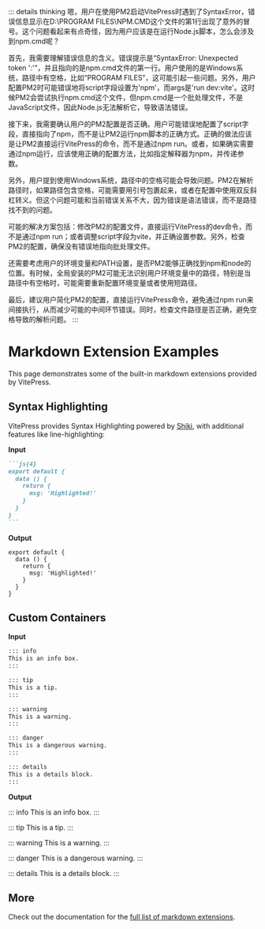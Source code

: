 ::: details thinking
嗯，用户在使用PM2启动VitePress时遇到了SyntaxError，错误信息显示在D:\PROGRAM FILES\NPM.CMD这个文件的第1行出现了意外的冒号。这个问题看起来有点奇怪，因为用户应该是在运行Node.js脚本，怎么会涉及到npm.cmd呢？

首先，我需要理解错误信息的含义。错误提示是“SyntaxError: Unexpected token ':'”，并且指向的是npm.cmd文件的第一行。用户使用的是Windows系统，路径中有空格，比如“PROGRAM FILES”，这可能引起一些问题。另外，用户配置PM2时可能错误地将script字段设置为'npm'，而args是'run dev:vite'。这时候PM2会尝试执行npm.cmd这个文件，但npm.cmd是一个批处理文件，不是JavaScript文件，因此Node.js无法解析它，导致语法错误。

接下来，我需要确认用户的PM2配置是否正确。用户可能错误地配置了script字段，直接指向了npm，而不是让PM2运行npm脚本的正确方式。正确的做法应该是让PM2直接运行VitePress的命令，而不是通过npm run。或者，如果确实需要通过npm运行，应该使用正确的配置方法，比如指定解释器为npm，并传递参数。

另外，用户提到使用Windows系统，路径中的空格可能会导致问题。PM2在解析路径时，如果路径包含空格，可能需要用引号包裹起来，或者在配置中使用双反斜杠转义。但这个问题可能和当前错误关系不大，因为错误是语法错误，而不是路径找不到的问题。

可能的解决方案包括：修改PM2的配置文件，直接运行VitePress的dev命令，而不是通过npm run；或者调整script字段为vite，并正确设置参数。另外，检查PM2的配置，确保没有错误地指向批处理文件。

还需要考虑用户的环境变量和PATH设置，是否PM2能够正确找到npm和node的位置。有时候，全局安装的PM2可能无法识别用户环境变量中的路径，特别是当路径中有空格时，可能需要重新配置环境变量或者使用短路径。

最后，建议用户简化PM2的配置，直接运行VitePress命令，避免通过npm run来间接执行，从而减少可能的中间环节错误。同时，检查文件路径是否正确，避免空格导致的解析问题。
:::

# Markdown Extension Examples

This page demonstrates some of the built-in markdown extensions provided by VitePress.

## Syntax Highlighting

VitePress provides Syntax Highlighting powered by [Shiki](https://github.com/shikijs/shiki), with additional features like line-highlighting:

**Input**

````md
```js{4}
export default {
  data () {
    return {
      msg: 'Highlighted!'
    }
  }
}
```
````

**Output**

```js{4}
export default {
  data () {
    return {
      msg: 'Highlighted!'
    }
  }
}
```

## Custom Containers

**Input**

```md
::: info
This is an info box.
:::

::: tip
This is a tip.
:::

::: warning
This is a warning.
:::

::: danger
This is a dangerous warning.
:::

::: details
This is a details block.
:::
```

**Output**

::: info
This is an info box.
:::

::: tip
This is a tip.
:::

::: warning
This is a warning.
:::

::: danger
This is a dangerous warning.
:::

::: details
This is a details block.
:::

## More

Check out the documentation for the [full list of markdown extensions](https://vitepress.dev/guide/markdown).
